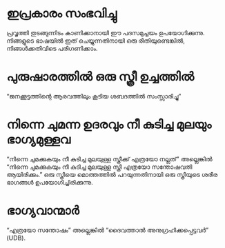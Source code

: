 # ഇപ്രകാരം സംഭവിച്ചു
പ്രവൃത്തി തുടങ്ങുന്നിടം കാണിക്കാനായി ഈ പദസമുച്ചയം ഉപയോഗിക്കുന്നു. നിങ്ങളുടെ ഭാഷയിൽ ഇത് ചെയ്യുന്നതിനായി ഒരു രീതിയുണ്ടെങ്കിൽ, നിങ്ങൾക്കതിവിടെ പരിഗണിക്കാം.
# പുരുഷാരത്തിൽ ഒരു സ്ത്രീ ഉച്ചത്തിൽ
“ജനക്കൂട്ടത്തിന്റെ ആരവത്തിലും കൂടിയ ശബദത്തിൽ സംസ്സാരിച്ചു”
# നിന്നെ ചുമന്ന ഉദരവും നീ കുടിച്ച മുലയും ഭാഗ്യമുള്ളവ
“നിന്നെ ചുമക്കുകയും നീ കുടിച്ച മുലയുള്ള സ്ത്രീക്ക് എത്രയോ നല്ലത്” അല്ലെങ്കിൽ “നിന്നെ ചുമക്കുകയും നീ കുടിച്ച മുലയുള്ള സ്ത്രീ എത്രയോ സന്തോഷവതി ആയിരിക്കും.” ഒരു സ്ത്രീയെ മൊത്തത്തിൽ പറയുന്നതിനായി ഒരു സ്ത്രീയുടെ ശരീര ഭാഗങ്ങൾ ഉപയോഗിച്ചിരിക്കുന്നു.
# ഭാഗ്യവാന്മാർ
“എത്രയോ സന്തോഷം” അല്ലെങ്കിൽ “ദൈവത്താൽ അനുഗ്രഹിക്കപ്പെട്ടവർ” (UDB).
